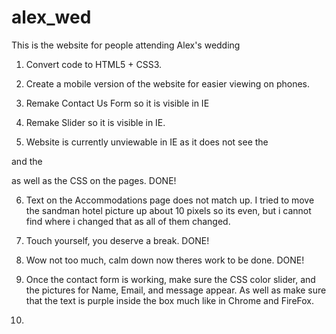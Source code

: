 alex_wed
========

This is the website for people attending Alex's wedding

1. Convert code to HTML5 + CSS3.

2. Create a mobile version of the website for easier viewing on phones.

3. Remake Contact Us Form so it is visible in IE

4. Remake Slider so it is visible in IE.

5. Website is currently unviewable in IE as it does not see the 
<!--#include virtual="/tavanowedding/header.shtml"--> and the <!--#include virtual="/tavanowedding/footer.shtml"-->
as well as the CSS on the pages. DONE!

6. Text on the Accommodations page does not match up. I tried to move the sandman hotel picture up about 10 pixels 
so its even, but i cannot find where i changed that as all of them changed.

7. Touch yourself, you deserve a break. DONE!

8. Wow not too much, calm down now theres work to be done. DONE!

9. Once the contact form is working, make sure the CSS color slider, and the 
pictures for Name, Email, and message appear. As well as make sure that the text is purple inside the box much like in Chrome and FireFox.

10.
